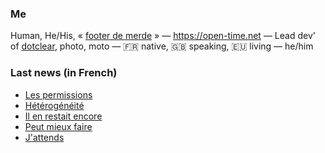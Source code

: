 ### Me

Human, He/His, « [footer de merde](https://open-time.net/post/2013/07/17/La-veritable-histoire-du-Footer-de-merde-) » — https://open-time.net — Lead dev' of [dotclear](https://git.dotclear.org/dev/dotclear), photo, moto — 🇫🇷 native, 🇬🇧 speaking, 🇪🇺 living — he/him

### Last news (in French)

<!-- BLOG-POST-LIST:START -->
- [Les permissions](https://open-time.net/post/2022/10/05/Les-permissions)
- [Hétérogénéité](https://open-time.net/post/2022/10/04/Heterogeneite)
- [Il en restait encore](https://open-time.net/post/2022/10/03/Il-en-restait-encore)
- [Peut mieux faire](https://open-time.net/post/2022/10/02/Peut-mieux-faire)
- [J&#39;attends](https://open-time.net/post/2022/10/01/J-attends)
<!-- BLOG-POST-LIST:END -->
